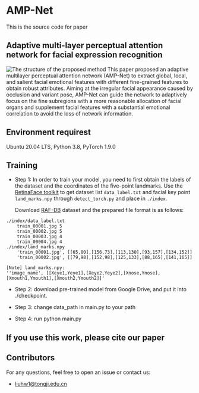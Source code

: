 AMP-Net
===

This is the source code for paper

Adaptive multi-layer perceptual attention network for facial expression recognition
---

![The structure of the proposed method](https://github.com/liuhw01/dd/blob/main/occulsion.jpg)
This paper proposed an adaptive multilayer perceptual attention network (AMP-Net) to extract global, local, and salient facial emotional features with different fine-grained features to obtain robust attributes. Aiming at the irregular facial appearance caused by occlusion and variant pose, AMP-Net can guide the network to adaptively focus on the fine subregions with a more reasonable allocation of facial organs and supplement facial features with a substantial emotional correlation to avoid the loss of network information.

## Environment requirest
Ubuntu 20.04 LTS, Python 3.8, PyTorch 1.9.0


## Training
* Step 1: In order to train your model, you need to first obtain the labels of the dataset and the coordinates of the five-point landmarks. Use the [RetinaFace toolkit](https://github.com/biubug6/Pytorch_Retinaface) to get dataset list `data_label.txt` and facial key point `land_marks.npy` through `detect_torch.py` and place in `./index`.
    
    Download [RAF-DB](http://www.whdeng.cn/raf/model1.html) dataset  and the prepared file format is as follows:
```
./index/data_label.txt
    train_00001.jpg 5
    train_00002.jpg 5
    train_00003.jpg 4
    train_00004.jpg 4
./index/land_marks.npy
    'train_00001.jpg', [[65,80],[156,73],[113,130],[93,157],[134,152]]
    'train_00002.jpg', [[79,98],[152,98],[125,133],[88,165],[141,165]]

[Note] land_marks.npy:  
''image_name', [[Xeye1,Yeye1],[Xeye2,Yeye2],[Xnose,Ynose],[Xmouth1,Ymouth1],[Xmouth2,Ymouth2]]'
```




* Step 2: download pre-trained model from Google Drive, and put it into ./checkpoint.

* Step 3: change data_path in main.py to your path

* Step 4: run python main.py


## If you use this work, please cite our paper



## Contributors

For any questions, feel free to open an issue or contact us:

* liuhw1@tongji.edu.cn
